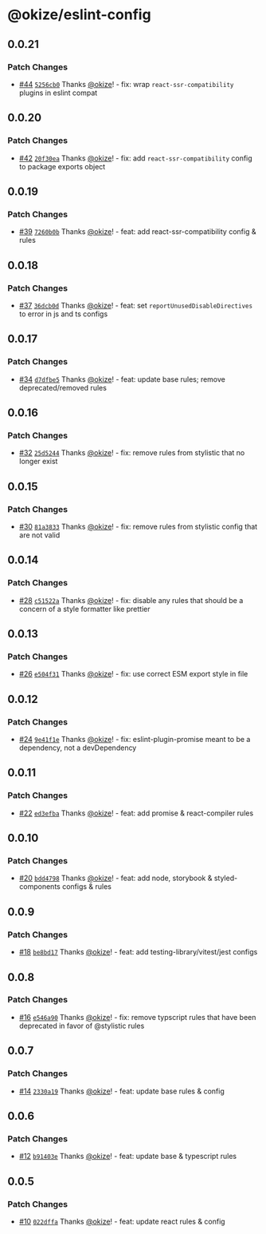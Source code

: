# @okize/eslint-config

## 0.0.21

### Patch Changes

- [#44](https://github.com/okize/eslint-config/pull/44) [`5256cb0`](https://github.com/okize/eslint-config/commit/5256cb0866a383cb7c2328ea5f96e3225c98bb81) Thanks [@okize](https://github.com/okize)! - fix: wrap `react-ssr-compatibility` plugins in eslint compat

## 0.0.20

### Patch Changes

- [#42](https://github.com/okize/eslint-config/pull/42) [`20f30ea`](https://github.com/okize/eslint-config/commit/20f30eaafc2962f01a8dddcc07a3290b4545c0bd) Thanks [@okize](https://github.com/okize)! - fix: add `react-ssr-compatibility` config to package exports object

## 0.0.19

### Patch Changes

- [#39](https://github.com/okize/eslint-config/pull/39) [`7260b0b`](https://github.com/okize/eslint-config/commit/7260b0bea0ae37e1a011360d00a0e24d1c6600d0) Thanks [@okize](https://github.com/okize)! - feat: add react-ssr-compatibility config & rules

## 0.0.18

### Patch Changes

- [#37](https://github.com/okize/eslint-config/pull/37) [`36dcb0d`](https://github.com/okize/eslint-config/commit/36dcb0d87b7e4ce9b166e8726b14577ad9bab357) Thanks [@okize](https://github.com/okize)! - feat: set `reportUnusedDisableDirectives` to error in js and ts configs

## 0.0.17

### Patch Changes

- [#34](https://github.com/okize/eslint-config/pull/34) [`d7dfbe5`](https://github.com/okize/eslint-config/commit/d7dfbe5735bee8b34232addc51887b921a4f0287) Thanks [@okize](https://github.com/okize)! - feat: update base rules; remove deprecated/removed rules

## 0.0.16

### Patch Changes

- [#32](https://github.com/okize/eslint-config/pull/32) [`25d5244`](https://github.com/okize/eslint-config/commit/25d5244165bd45598ba013d99b941f028e90b495) Thanks [@okize](https://github.com/okize)! - fix: remove rules from stylistic that no longer exist

## 0.0.15

### Patch Changes

- [#30](https://github.com/okize/eslint-config/pull/30) [`81a3833`](https://github.com/okize/eslint-config/commit/81a3833bcb5940361ce1fc314889ebe8809c20ac) Thanks [@okize](https://github.com/okize)! - fix: remove rules from stylistic config that are not valid

## 0.0.14

### Patch Changes

- [#28](https://github.com/okize/eslint-config/pull/28) [`c51522a`](https://github.com/okize/eslint-config/commit/c51522a7d78d055cb651780a8743162182f01161) Thanks [@okize](https://github.com/okize)! - fix: disable any rules that should be a concern of a style formatter like prettier

## 0.0.13

### Patch Changes

- [#26](https://github.com/okize/eslint-config/pull/26) [`e504f31`](https://github.com/okize/eslint-config/commit/e504f31d57c4efbb26f39ae3c6fc7950d706791c) Thanks [@okize](https://github.com/okize)! - fix: use correct ESM export style in file

## 0.0.12

### Patch Changes

- [#24](https://github.com/okize/eslint-config/pull/24) [`9e41f1e`](https://github.com/okize/eslint-config/commit/9e41f1e418a3b5e7f664674ab4cefb074041a16b) Thanks [@okize](https://github.com/okize)! - fix: eslint-plugin-promise meant to be a dependency, not a devDependency

## 0.0.11

### Patch Changes

- [#22](https://github.com/okize/eslint-config/pull/22) [`ed3efba`](https://github.com/okize/eslint-config/commit/ed3efba6a8589d07cc736d63ec4333c9bc948043) Thanks [@okize](https://github.com/okize)! - feat: add promise & react-compiler rules

## 0.0.10

### Patch Changes

- [#20](https://github.com/okize/eslint-config/pull/20) [`bdd4798`](https://github.com/okize/eslint-config/commit/bdd4798442440fe3013ac6cd1e54d847d2049182) Thanks [@okize](https://github.com/okize)! - feat: add node, storybook & styled-components configs & rules

## 0.0.9

### Patch Changes

- [#18](https://github.com/okize/eslint-config/pull/18) [`be8bd17`](https://github.com/okize/eslint-config/commit/be8bd178325b6ffbae4e28f9afd156dd4a3413b4) Thanks [@okize](https://github.com/okize)! - feat: add testing-library/vitest/jest configs

## 0.0.8

### Patch Changes

- [#16](https://github.com/okize/eslint-config/pull/16) [`e546a90`](https://github.com/okize/eslint-config/commit/e546a905cd1e5e46c6b6c38783517c9790b8df22) Thanks [@okize](https://github.com/okize)! - fix: remove typscript rules that have been deprecated in favor of @stylistic rules

## 0.0.7

### Patch Changes

- [#14](https://github.com/okize/eslint-config/pull/14) [`2330a19`](https://github.com/okize/eslint-config/commit/2330a19c3c3aac2dc48226f93481b88ba9e99cdc) Thanks [@okize](https://github.com/okize)! - feat: update base rules & config

## 0.0.6

### Patch Changes

- [#12](https://github.com/okize/eslint-config/pull/12) [`b91403e`](https://github.com/okize/eslint-config/commit/b91403e39207ef3b1a6cf47ac89b845b9114a9e6) Thanks [@okize](https://github.com/okize)! - feat: update base & typescript rules

## 0.0.5

### Patch Changes

- [#10](https://github.com/okize/eslint-config/pull/10) [`022dffa`](https://github.com/okize/eslint-config/commit/022dffacbe97e18d7d13dad7fc99073f77b1ef36) Thanks [@okize](https://github.com/okize)! - feat: update react rules & config
